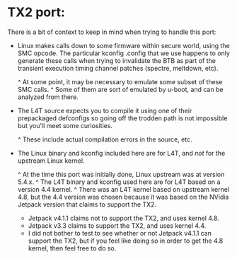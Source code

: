 # TX2 port:

There is a bit of context to keep in mind when trying to handle this port:

* Linux makes calls down to some firmware within secure world, using the SMC
  opcode. The particular kconfig .config that we use happens to only generate
  these calls when trying to invalidate the BTB as part of the transient
  execution timing channel patches (spectre, meltdown, etc).

  ^ At some point, it may be necessary to emulate some subset of these SMC calls.
  ^ Some of them are sort of emulated by u-boot, and can be analyzed from there.

* The L4T source expects you to compile it using one of their prepackaged
  defconfigs so going off the trodden path is not impossible but you'll meet
  some curiosities.

  ^ These include actual compilation errors in the source, etc.

* The Linux binary and kconfig included here are for L4T, and *not* for
  the upstream Linux kernel.

  ^ At the time this port was initially done, Linux upstream was at version
    5.4.x.
  ^ The L4T binary and kconfig used here are for L4T based on a version 4.4
    kernel.
  ^ There was an L4T kernel based on upstream kernel 4.8, but the 4.4 version
    was chosen because it was based on the NVidia Jetpack version that claims
    to support the TX2.
    - Jetpack v4.1.1 claims not to support the TX2, and uses kernel 4.8.
    - Jetpack v3.3 claims to support the TX2, and uses kernel 4.4.
    - I did not bother to test to see whether or not Jetpack v4.1.1 can support
      the TX2, but if you feel like doing so in order to get the 4.8 kernel,
      then feel free to do so.
